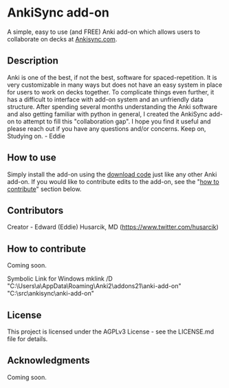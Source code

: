 # AnkiSync add-on

A simple, easy to use (and FREE) Anki add-on which allows users to collaborate on decks at <a href="https://www.ankisync.com">Ankisync.com</a>. 

## Description

Anki is one of the best, if not the best, software for spaced-repetition. It is very customizable in many ways but does not have an easy system in place for users to work on decks together. To complicate things even further, it has a difficult to interface with add-on system and an unfriendly data structure. After spending several months understanding the Anki software and also getting familiar with python in general, I created the AnkiSync add-on to attempt to fill this "collaboration gap". I hope you find it useful and please reach out if you have any questions and/or concerns. Keep on, Studying on. - Eddie


## How to use

Simply install the add-on using the <a href="https://ankiweb.net/shared/info/1459644427">download code</a> just like any other Anki add-on. If you would like to contribute edits to the add-on, see the "<a href="#how-to-contribute">how to contribute</a>" section below. 

## Contributors

Creator - Edward (Eddie) Husarcik, MD (https://www.twitter.com/husarcik)

## How to contribute

Coming soon.

Symbolic Link for Windows
mklink /D "C:\Users\a\AppData\Roaming\Anki2\addons21\anki-add-on" "C:\src\ankisync\anki-add-on"


## License

This project is licensed under the AGPLv3 License - see the LICENSE.md file for details. 

## Acknowledgments

Coming soon.